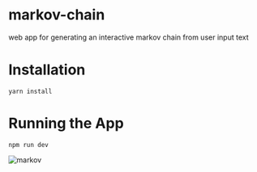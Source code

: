 # markov-chain
web app for generating an interactive markov chain from user input text

# Installation
```
yarn install
```

# Running the App

```
npm run dev
```

![markov](https://github.com/songawee/markov-chain/blob/master/img/markov.png)
